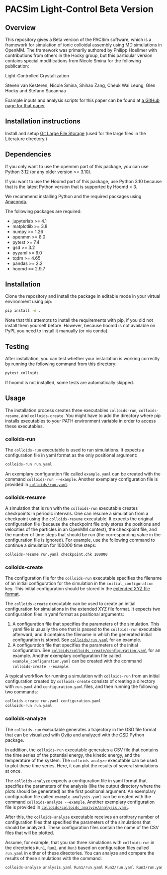 # PACSim Light-Control Beta Version

## Overview
This repository gives a Beta version of the PACSim software, which is a framework for simulation of ionic colloidal assembly using MD simulations in OpenMM. The framework was primarily authored by Philipp Hoellmer with contributions from others in the Hocky group, but this particular version contains special modifications from Nicole Smina for the following publication:

Light-Controlled Crystallization

Steven van Kesteren, Nicole Smina, Shihao Zang, Cheuk Wai Leung, Glen Hocky and Stefano Sacannaa

Example inputs and analysis scripts for this paper can be found at [a GitHub page for that paper](https://github.com/hocky-research-group/light_controlled_crystallization)

## Installation instructions

Install and setup [Git Large File Storage](https://git-lfs.com) (used for the large files in the Literature directory.)

## Dependencies

If you only want to use the openmm part of this package, you can use Python 3.12 (or any older version >= 3.10).

If you want to use the Hoomd part of this package, use Python 3.10 because that is the latest Python version that is 
supported by Hoomd < 3.

We recommend installing Python and the required packages using 
[Anaconda](https://www.anaconda.com/products/distribution). 

The following packages are required:

- jupyterlab >= 4.1 
- matplotlib >= 3.8
- numpy >= 1.26
- openmm >= 8.0
- pytest >= 7.4
- gsd >= 3.2
- pyyaml >= 6.0
- tqdm >= 4.65
- pandas >= 2.2
- hoomd == 2.9.7

## Installation

Clone the repository and install the package in editable mode in your virtual environment using pip:

```bash
pip install -e .
```

Note that this attempts to install the requirements with pip, if you did not install them yourself before. However, 
because hoomd is not available on PyPI, you need to install it manually (or via conda).

## Testing

After installation, you can test whether your installation is working correctly by running the following command from 
this directory:

```bash
pytest colloids
```

If hoomd is not installed, some tests are automatically skipped.

## Usage

The installation process creates three executables `colloids-run`, `colloids-resume`, and `colloids-create`. You might 
have to add the directory where pip installs executables to your PATH environment variable in order to access these 
executables.

### colloids-run

The `colloids-run` executable is used to run simulations. It expects a configuration file in yaml format as the only 
positional argument:

```bash
colloids-run run.yaml
```

An exemplary configuration file called `example.yaml` can be created with the command 
`colloids-run --example`. Another exemplary configuration file is provided in [`colloids/run.yaml`](colloids/run.yaml).

### colloids-resume
A simulation that is run with the `colloids-run` executable creates checkpoints in periodic intervals. One can resume a 
simulation from a checkpoint using the `colloids-resume` executable. It expects the original configuration file (because
the checkpoint file only stores the positions and velocities of the particles in an OpenMM context), the checkpoint 
file, and the number of time steps that should be run (the corresponding value in the configuration file is ignored). 
For example, use the following command to continue a simulation for 100000 time steps:

```bash
colloids-resume run.yaml checkpoint.chk 100000
```

### colloids-create
The configuration file for the `colloids-run` executable specifies the filename of an initial configuration for the 
simulation in the `initial_configuration` key. This initial configuration should be stored in the [extended XYZ file 
format](https://www.ovito.org/manual/reference/file_formats/input/xyz.html).

The `colloids-create` executable can be used to create an initial configuration for simulations in the extended XYZ file 
format. It expects two configuration files in yaml format as positional arguments:
1.  A configuration file that specifies the parameters of the simulation. This yaml file is usually the one that is 
    passed to the `colloids-run` executable afterward, and it contains the filename in which the generated initial 
    configuration is stored. See [`colloids/run.yaml`](colloids/run.yaml) for an example.
2. A configuration file that specifies the parameters of the initial configuration. See 
   [`colloids/colloids_create/configuration.yaml`](colloids/colloids_create/configuration.yaml) for an example. Another 
   exemplary configuration file called `example_configuration.yaml` can be created with the command
   `colloids-create --example`.

A typical workflow for running a simulation with `colloids-run` from an initial configuration created by 
`colloids-create` consists of creating a directory with `run.yaml` and `configuration.yaml` files, and then running the 
following two commands:

```bash
colloids-create run.yaml configuration.yaml
colloids-run run.yaml
```

### colloids-analyze

The `colloids-run` executable generates a trajectory in the GSD file format that can be visualized with 
[Ovito](https://www.ovito.org) and 
analyzed with the [GSD](https://gsd.readthedocs.io/en/stable/python-api.html) Python package.

In addition, the `colloids-run` executable generates a CSV file that contains the time series of the potential energy,
the kinetic energy, and the temperature of the system. The `colloids-analyze` executable can be used to plot these time
series. Here, it can plot the results of several simulations at once.

The `colloids-analyze` expects a configuration file in yaml format that specifies the parameters of the analysis (like 
the output directory where the plots should be generated) as the first positional argument. An exemplary configuration 
file called `example_analysis.yaml` can be created with the command `colloids-analyze --example`. Another exemplary 
configuration file is provided in [`colloids/colloids_analyze/analysis.yaml`](colloids/colloids_analyze/analysis.yaml).

After this, the `colloids-analyze` executable receives an arbitrary number of configuration files that specified the 
parameters of the simulations that should be analyzed. These configuration files contain the name of the CSV files
that will be plotted.

Assume, for example, that you ran three simulations with `colloids-run` in the directories `Run1`, `Run2`, and `Run3` 
based on configuration files called `run.yaml` in either of these directories. You can analyze and compare the results 
of these simulations with the command:
```bash
colloids-analyze analysis.yaml Run1/run.yaml Run2/run.yaml Run3/run.yaml
```
